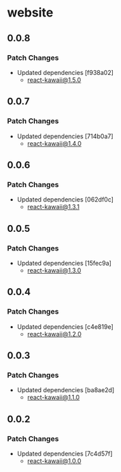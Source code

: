# website

## 0.0.8

### Patch Changes

- Updated dependencies [f938a02]
  - react-kawaii@1.5.0

## 0.0.7

### Patch Changes

- Updated dependencies [714b0a7]
  - react-kawaii@1.4.0

## 0.0.6

### Patch Changes

- Updated dependencies [062df0c]
  - react-kawaii@1.3.1

## 0.0.5

### Patch Changes

- Updated dependencies [15fec9a]
  - react-kawaii@1.3.0

## 0.0.4

### Patch Changes

- Updated dependencies [c4e819e]
  - react-kawaii@1.2.0

## 0.0.3

### Patch Changes

- Updated dependencies [ba8ae2d]
  - react-kawaii@1.1.0

## 0.0.2

### Patch Changes

- Updated dependencies [7c4d57f]
  - react-kawaii@1.0.0
